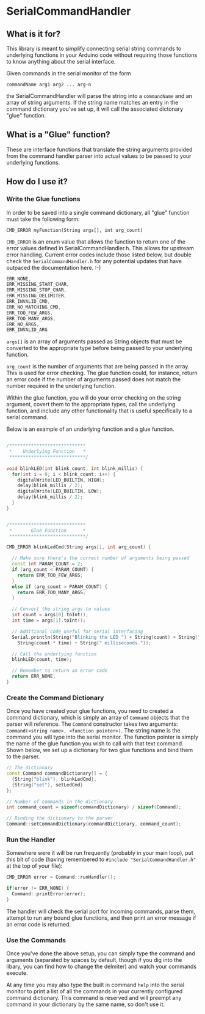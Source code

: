 # SerialCommandHandler

## What is it for?

This library is meant to simplify connecting serial string 
commands to underlying functions in your Arduino code without requiring
those functions to know anything about the serial interface. 

Given commands in the serial monitor of the form
 
`commandName arg1 arg2 ... arg-n`
 
the SerialCommandHandler will parse the string into a `commandName` and an array
of string arguments. If the string name matches an entry in the command dictionary
you've set up, it will call the associated dictonary "glue" function.

## What is a "Glue" function?

These are interface functions that translate the string arguments provided from the
command handler parser into actual values to be passed to your underlying functions.

## How do I use it?

### Write the Glue functions

In order to be saved into a single command dictionary, all "glue" function must take
the following form:

`CMD_ERROR myFunction(String args[], int arg_count)`

`CMD_ERROR` is an enum value that allows the function to return one of
the error values defined in SerialCommandHandler.h. This allows for
upstream error handling. Current error codes include those listed below, 
but double check the `SerialCommandHandler.h` for any potential updates that
have outpaced the documentation here. :-)

```cpp
ERR_NONE,
ERR_MISSING_START_CHAR,
ERR_MISSING_STOP_CHAR,
ERR_MISSING_DELIMITER,
ERR_INVALID_CMD,
ERR_NO_MATCHING_CMD,  
ERR_TOO_FEW_ARGS,
ERR_TOO_MANY_ARGS,  
ERR_NO_ARGS,
ERR_INVALID_ARG
```

`args[]` is an array of arguments passed as String objects that must
be converted to the appropriate type before being passed to your underlying function.

`arg_count` is the number of arguments that are being passed in the array.
This is used for error checking. The glue function could, for instance, return
an error code if the number of arguments passed does not match the number required
in the underlying function.

Within the glue function, you will do your error checking on the string argument,
covert them to the appropriate types, call the underlying function, and include
any other functionality that is useful specifically to a serial command.

Below is an example of an underlying function and a glue function.

```cpp

/****************************
 *    Underlying Function   *
 ****************************/
 
void blinkLED(int blink_count, int blink_millis) {
  for(int i = 0; i < blink_count; i++) {
    digitalWrite(LED_BUILTIN, HIGH);
    delay(blink_millis / 2);
    digitalWrite(LED_BUILTIN, LOW);
    delay(blink_millis / 2);
  }
}


/****************************
 *       Glue Function      *
 ****************************/

CMD_ERROR blinkLedCmd(String args[], int arg_count) {

  // Make sure there's the correct number of arguments being passed
  const int PARAM_COUNT = 2;
  if (arg_count < PARAM_COUNT) {
    return ERR_TOO_FEW_ARGS;
  }
  else if (arg_count > PARAM_COUNT) {
    return ERR_TOO_MANY_ARGS;
  }

  // Convert the string args to values
  int count = args[0].toInt();
  int time = args[1].toInt();

  // Additional code useful for serial interfacing
  Serial.println(String("Blinking the LED ") + String(count) + String(" times over a total of ") + 
    String(count * time) + String(" milliseconds."));

  // Call the underlying function
  blinkLED(count, time);

  // Remember to return an error code
  return ERR_NONE;
}
```

### Create the Command Dictionary

Once you have created your glue functions, you need to created a command dictionary,
which is simply an array of `Command` objects that the parser will reference. The
`Command` constructor takes two arguments: `Command(<string name>, <function pointer>)`.
The string name is the command you will type into the serial monitor. The function pointer
is simply the name of the glue function you wish to call with that text command. Shown below,
we set up a dictionary for two glue functions and bind them to the parser.

```cpp
// The dictionary
const Command commandDictionary[] = {
  {String("blink"), blinkLedCmd},
  {String("set"), setLedCmd}
};

// Number of commands in the dictionary
int command_count = sizeof(commandDictionary) / sizeof(Command);

// Binding the dictionary to the parser
Command::setCommandDictionary(commandDictionary, command_count);
```

### Run the Handler

Somewhere were it will be run frequently (probably in your main loop), put
this bit of code (having remembered to `#include "SerialCommandHandler.h"` at the top of your file):

```cpp
CMD_ERROR error = Command::runHandler();

if(error != ERR_NONE) {
  Command::printError(error);
}
```

The handler will check the serial port for incoming commands, parse them, attempt to run any
bound glue functions, and then print an error message if an error code is returned.

### Use the Commands

Once you've done the above setup, you can simply type the command and arguments (separated
by spaces by default, though if you dig into the libary, you can find how to change the delmiter)
and watch your commands execute.

At any time you may also type the built in command `help` into the serial monitor
to print a list of all the commands in your currently configured command dictionary. This command
is reserved and will preempt any command in your dictionary by the same name, so don't use it.
